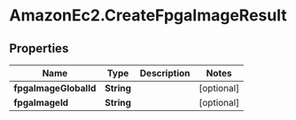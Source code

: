 # AmazonEc2.CreateFpgaImageResult

## Properties

Name | Type | Description | Notes
------------ | ------------- | ------------- | -------------
**fpgaImageGlobalId** | **String** |  | [optional] 
**fpgaImageId** | **String** |  | [optional] 


